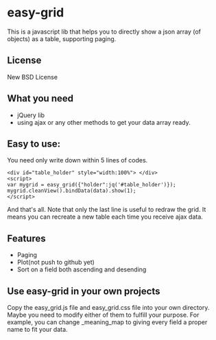 # easy-grid
This is a javascript lib that helps you to directly show a json array (of objects) as a table, supporting paging.

## License
New BSD License

## What you need
* jQuery lib
* using ajax or any other methods to get your data array ready.

## Easy to use:
You need only write down within 5 lines of codes.

	<div id="table_holder" style="width:100%"> </div>
	<script>
	var mygrid = easy_grid({"holder":jq('#table_holder')});
	mygrid.cleanView().bindData(data).show(1);
	</script>

And that's all.
Note that only the last line is useful to redraw the grid.
It means you can recreate a new table each time you receive ajax data.

## Features
* Paging
* Plot(not push to github yet)
* Sort on a field both ascending and desending

## Use easy-grid in your own projects
Copy the easy\_grid.js file and easy\_grid.css file into your own directory.
Maybe you need to modify either of them to fulfill your purpose.
For example, you can change \_meaning\_map to giving every field a proper name to fit your data.

